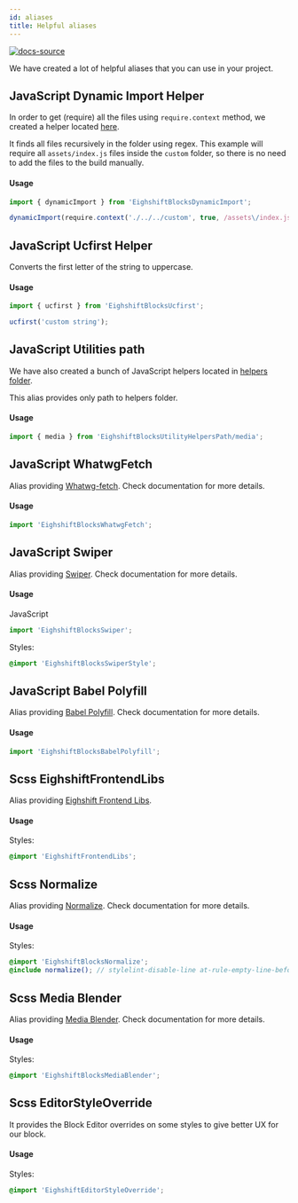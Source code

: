 ```yaml
---
id: aliases
title: Helpful aliases
---
```


[![docs-source](https://img.shields.io/badge/source-eigthshift--frontend--libs-yellow?style=for-the-badge&logo=javascript)](https://github.com/infinum/eightshift-frontend-libs/tree/develop/scripts)

We have created a lot of helpful aliases that you can use in your project.

## JavaScript Dynamic Import Helper

In order to get (require) all the files using `require.context`  method, we created a helper located [here](https://github.com/infinum/eightshift-frontend-libs/blob/develop/scripts/dynamic-import.js).

It finds all files recursively in the folder using regex. This example will require all `assets/index.js` files inside the `custom` folder, so there is no need to add the files to the build manually.

#### Usage
```js
import { dynamicImport } from 'EighshiftBlocksDynamicImport';

dynamicImport(require.context('./../../custom', true, /assets\/index.js$/));
```

## JavaScript Ucfirst Helper

Converts the first letter of the string to uppercase.

#### Usage
```js
import { ucfirst } from 'EighshiftBlocksUcfirst';

ucfirst('custom string');
```

## JavaScript Utilities path

We have also created a bunch of JavaScript helpers located in [helpers folder](https://github.com/infinum/eightshift-frontend-libs/tree/develop/scripts/helpers).

This alias provides only path to helpers folder.

#### Usage
```js
import { media } from 'EighshiftBlocksUtilityHelpersPath/media';
```

## JavaScript WhatwgFetch

Alias providing [Whatwg-fetch](https://www.npmjs.com/package/whatwg-fetch). Check documentation for more details.

#### Usage
```js
import 'EighshiftBlocksWhatwgFetch';
```

## JavaScript Swiper

Alias providing [Swiper](https://www.npmjs.com/package/swiper). Check documentation for more details.

#### Usage

JavaScript
```js
import 'EighshiftBlocksSwiper';
```

Styles:
```scss
@import 'EighshiftBlocksSwiperStyle';
```

## JavaScript Babel Polyfill

Alias providing [Babel Polyfill](https://babeljs.io/docs/en/babel-polyfill). Check documentation for more details.

#### Usage

```js
import 'EighshiftBlocksBabelPolyfill';
```

## Scss EighshiftFrontendLibs

Alias providing [Eighshift Frontend Libs](https://infinum.github.io/eightshift-frontend-libs/sassdocs/).

#### Usage

Styles:
```scss
@import 'EighshiftFrontendLibs';
```

## Scss Normalize

Alias providing [Normalize](https://www.npmjs.com/package/normalize-scss). Check documentation for more details.

#### Usage

Styles:
```scss
@import 'EighshiftBlocksNormalize';
@include normalize(); // stylelint-disable-line at-rule-empty-line-before
```

## Scss Media Blender

Alias providing [Media Blender](https://github.com/infinum/media-blender). Check documentation for more details.

#### Usage

Styles:
```scss
@import 'EighshiftBlocksMediaBlender';
```

## Scss EditorStyleOverride

It provides the Block Editor overrides on some styles to give better UX for our block.

#### Usage

Styles:
```scss
@import 'EighshiftEditorStyleOverride';
```
